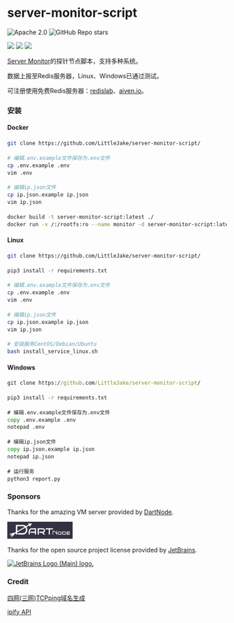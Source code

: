 server-monitor-script
=======

<img alt="Apache 2.0" src="https://img.shields.io/github/license/LittleJake/server-monitor-script?style=for-the-badge"> <img alt="GitHub Repo stars" src="https://img.shields.io/github/stars/LittleJake/server-monitor-script?style=for-the-badge">

<img src="https://img.shields.io/badge/Windows-0078D6?style=for-the-badge&logo=windows&logoColor=white"> <img src="https://img.shields.io/badge/Linux-FCC624?style=for-the-badge&logo=linux&logoColor=black"> <img src="https://img.shields.io/badge/python3-3670A0?style=for-the-badge&logo=python&logoColor=ffdd54">

[Server Monitor](https://github.com/LittleJake/server-monitor/)的探针节点脚本，支持多种系统。

数据上报至Redis服务器，Linux、Windows已通过测试。

可注册使用免费Redis服务器：[redislab](https://redis.com/)、[aiven.io](https://console.aiven.io/)。

### 安装


#### Docker

```bash
git clone https://github.com/LittleJake/server-monitor-script/

# 编辑.env.example文件保存为.env文件
cp .env.example .env
vim .env

# 编辑ip.json文件
cp ip.json.example ip.json
vim ip.json

docker build -t server-monitor-script:latest ./
docker run -v /:/rootfs:ro --name monitor -d server-monitor-script:latest

```

#### Linux

```bash
git clone https://github.com/LittleJake/server-monitor-script/

pip3 install -r requirements.txt

# 编辑.env.example文件保存为.env文件
cp .env.example .env
vim .env

# 编辑ip.json文件
cp ip.json.example ip.json
vim ip.json

# 安装服务CentOS/Debian/Ubuntu
bash install_service_linux.sh

```

#### Windows

```cmd
git clone https://github.com/LittleJake/server-monitor-script/

pip3 install -r requirements.txt

# 编辑.env.example文件保存为.env文件
copy .env.example .env
notepad .env

# 编辑ip.json文件
copy ip.json.example ip.json
notepad ip.json

# 运行服务
python3 report.py

```


### Sponsors

Thanks for the amazing VM server provided by [DartNode](https://dartnode.com?via=1).

 <a href="https://dartnode.com?via=1"><img src="https://raw.githubusercontent.com/LittleJake/LittleJake/master/images/dartnode.png" width="150"></a>

Thanks for the open source project license provided by [JetBrains](https://www.jetbrains.com/).

 <a href="https://www.jetbrains.com/"><img src="https://resources.jetbrains.com/storage/products/company/brand/logos/jb_beam.png" width="150" alt="JetBrains Logo (Main) logo."></a>


### Credit

[四网(三网)TCPping域名生成](https://mjjbb.com/p/ping)

[ipify API](https://ipify.org/)
